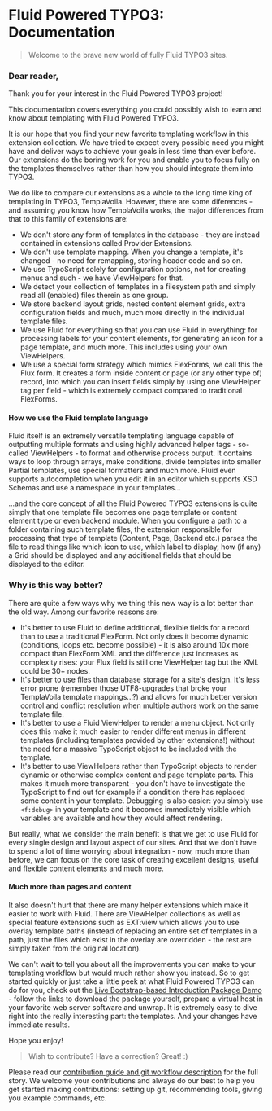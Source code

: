 Fluid Powered TYPO3: Documentation
==================================

> Welcome to the brave new world of fully Fluid TYPO3 sites.

### Dear reader,

Thank you for your interest in the Fluid Powered TYPO3 project!

This documentation covers everything you could possibly wish to learn and know about templating with Fluid Powered TYPO3.

It is our hope that you find your new favorite templating workflow in this extension collection. We have tried to expect every
possible need you might have and deliver ways to achieve your goals in less time than ever before. Our extensions do the boring
work for you and enable you to focus fully on the templates themselves rather than how you should integrate them into TYPO3.

We do like to compare our extensions as a whole to the long time king of templating in TYPO3, TemplaVoila. However, there are some
diferences - and assuming you know how TemplaVoila works, the major differences from that to this family of extensions are:

* We don't store any form of templates in the database - they are instead contained in extensions called Provider Extensions.
* We don't use template mapping. When you change a template, it's changed - no need for remapping, storing header code and so on.
* We use TypoScript solely for configuration options, not for creating menus and such - we have ViewHelpers for that.
* We detect your collection of templates in a filesystem path and simply read all (enabled) files therein as one group.
* We store backend layout grids, nested content element grids, extra configuration fields and much, much more directly in the
  individual template files.
* We use Fluid for everything so that you can use Fluid in everything: for processing labels for your content elements, for
  generating an icon for a page template, and much more. This includes using your own ViewHelpers.
* We use a special form strategy which mimics FlexForms, we call this the Flux form. It creates a form inside content or page (or
  any other type of) record, into which you can insert fields simply by using one ViewHelper tag per field - which is extremely
  compact compared to traditional FlexForms.

#### How we use the Fluid template language

Fluid itself is an extremely versatile templating language capable of outputting multiple formats and using highly advanced helper
tags - so-called ViewHelpers - to format and otherwise process output. It contains ways to loop through arrays, make conditions,
divide templates into smaller Partial templates, use special formatters and much more. Fluid even supports autocompletion when
you edit it in an editor which supports XSD Schemas and use a namespace in your templates...

...and the core concept of all the Fluid Powered TYPO3 extensions is quite simply that one template file becomes one page template
or content element type or even backend module. When you configure a path to a folder containing such template files, the
extension responsible for processing that type of template (Content, Page, Backend etc.) parses the file to read things like which
icon to use, which label to display, how (if any) a Grid should be displayed and any additional fields that should be displayed
to the editor.

### Why is this way better?

There are quite a few ways why we thing this new way is a lot better than the old way. Among our favorite reasons are:

* It's better to use Fluid to define additional, flexible fields for a record than to use a traditional FlexForm. Not only does
  it become dynamic (conditions, loops etc. become possible) - it is also around 10x more compact than FlexForm XML and the
  difference just increases as complexity rises: your Flux field is still one ViewHelper tag but the XML could be 30+ nodes.
* It's better to use files than database storage for a site's design. It's less error prone (remember those UTF8-upgrades that
  broke your TemplaVoila template mappings...?) and allows for much better version control and conflict resolution when multiple
  authors work on the same template file.
* It's better to use a Fluid ViewHelper to render a menu object. Not only does this make it much easier to render different menus
  in different templates (including templates provided by other extensions!) without the need for a massive TypoScript object to
  be included with the template.
* It's better to use ViewHelpers rather than TypoScript objects to render dynamic or otherwise complex content and page template
  parts. This makes it much more transparent - you don't have to investigate the TypoScript to find out for example if a condition
  there has replaced some content in your template. Debugging is also easier: you simply use `<f:debug>` in your template and it
  becomes immediately visible which variables are available and how they would affect rendering.

But really, what we consider the main benefit is that we get to use Fluid for every single design and layout aspect of our sites.
And that we don't have to spend a lot of time worrying about integration - now, much more than before, we can focus on the core
task of creating excellent designs, useful and flexible content elements and much more.

#### Much more than pages and content

It also doesn't hurt that there are many helper extensions which make it easier to work with Fluid. There are ViewHelper
collections as well as special feature extensions such as EXT:view which allows you to use overlay template paths (instead of
replacing an entire set of templates in a path, just the files which exist in the overlay are overridden - the rest are simply
taken from the original location).

We can't wait to tell you about all the improvements you can make to your templating workflow but would much rather show you
instead. So to get started quickly or just take a little peek at what Fluid Powered TYPO3 can do for you, check out the
[Live Bootstrap-based Introduction Package Demo](http://bootstrap.typo3cms.demo.typo3.org/) - follow the links to download the
package yourself, prepare a virtual host in your favorite web server software and unwrap. It is extremely easy to dive right into
the really interesting part: the templates. And your changes have immediate results.

Hope you enjoy!

> Wish to contribute? Have a correction? Great! :)

Please read our [contribution guide and git workflow description](5.Appendix/5.2.GitWorkflow.md) for the full story. We welcome
your contributions and always do our best to help you get started making contributions: setting up git, recommending tools, giving
you example commands, etc.
